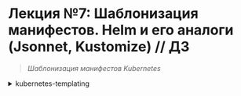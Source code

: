 # **Лекция №7: Шаблонизация манифестов. Helm и его аналоги (Jsonnet, Kustomize) // ДЗ**
> _Шаблонизация манифестов Kubernetes_
<details>
  <summary>kubernetes-templating</summary>

## **Задание:**
Шаблонизация манифестов приложения, использование Helm, kustomize, helmfile, jsonnet. Установка community Helm charts
Цель:
В данном дз студенты научатся использовать менеджер Helm3, научатся писать свои helm манифесты. Научатся управлять релизами при помощи helm.
Описание/Пошаговая инструкция выполнения домашнего задания:
Все действия описаны в методическом указании.

Критерии оценки:

0 б. - задание не выполнено
1 б. - задание выполнено
2 б. - выполнены все дополнительные задания

---

## **Выполнено:**

### 1. Intro

Поднимем кластер k8s
~~~bash
pushd ./terraform-k8s/
#curl https://storage.yandexcloud.net/yandexcloud-yc/install.sh | bash
terraform init
terraform apply --auto-approve
popd
yc managed-kubernetes cluster list
~~~
~~~
+----------------------+-----------+---------------------+---------+---------+-----------------------+---------------------+
|          ID          |   NAME    |     CREATED AT      | HEALTH  | STATUS  |   EXTERNAL ENDPOINT   |  INTERNAL ENDPOINT  |
+----------------------+-----------+---------------------+---------+---------+-----------------------+---------------------+
| cat5n9ukele6r0mhhj42 | k8s-4otus | 2023-01-22 10:29:54 | HEALTHY | RUNNING | https://84.201.131.80 | https://10.128.0.27 |
+----------------------+-----------+---------------------+---------+---------+-----------------------+---------------------+
~~~
~~~bash
kubectl cluster-info
~~~
~~~
Kubernetes control plane is running at https://84.252.131.8
CoreDNS is running at https://84.252.131.8/api/v1/namespaces/kube-system/services/kube-dns:dns/proxy

To further debug and diagnose cluster problems, use 'kubectl cluster-info dump'.
~~~
~~~bash
kubectl version
~~~
~~~
WARNING: This version information is deprecated and will be replaced with the output from kubectl version --short.  Use --output=yaml|json to get the full version.
Client Version: version.Info{Major:"1", Minor:"26", GitVersion:"v1.26.0", GitCommit:"b46a3f887ca979b1a5d14fd39cb1af43e7e5d12d", GitTreeState:"clean", BuildDate:"2022-12-08T19:58:30Z", GoVersion:"go1.19.4", Compiler:"gc", Platform:"linux/amd64"}
Kustomize Version: v4.5.7
Server Version: version.Info{Major:"1", Minor:"23", GitVersion:"v1.23.6", GitCommit:"ad3338546da947756e8a88aa6822e9c11e7eac22", GitTreeState:"clean", BuildDate:"2022-04-14T08:43:11Z", GoVersion:"go1.17.9", Compiler:"gc", Platform:"linux/amd64"}
WARNING: version difference between client (1.26) and server (1.23) exceeds the supported minor version skew of +/-1
~~~

#### Проверяем версию установленного helm
~~~bash
helm version
~~~
~~~
version.BuildInfo{Version:"v3.10.3", GitCommit:"835b7334cfe2e5e27870ab3ed4135f136eecc704", GitTreeState:"clean", GoVersion:"go1.18.9"}
~~~

#### План по установке готовых Helm charts со следующими сервисами:
- [nginx-ingress](https://github.com/helm/charts/tree/master/stable/nginx-ingress) - сервис, обеспечивающий доступ к публичным ресурсам кластера
- [cert-manager](https://github.com/jetstack/cert-manager/tree/master/deploy/charts/cert-manager) - сервис, позволяющий динамически генерировать Let's Encrypt сертификаты для ingress ресурсов
- [chartmuseum](https://github.com/helm/charts/tree/master/stable/chartmuseum) - специализированный репозиторий для хранения helm charts
- [harbor](https://github.com/goharbor/harbor-helm) - хранилище артефактов общего назначения (Docker Registry), поддерживающее helm charts

#### Памятка по использованию Helm
> Создание release:
~~~
$ helm install <chart_name> --name=<release_name> --namespace=<namespace>
$ kubectl get secrets -n <namespace> | grep <release_name>
sh.helm.release.v1.<release_name>.v1 helm.sh/release.v1 1 115m
~~~

> Обновление release:
~~~
$ helm upgrade <release_name> <chart_name> --namespace=<namespace>
$ kubectl get secrets -n <namespace> | grep <release_name>
sh.helm.release.v1.<release_name>.v1 helm.sh/release.v1 1 115m
sh.helm.release.v1.<release_name>.v2 helm.sh/release.v1 1 56m
~~~

> Создание или обновление release:
~~~
$ helm upgrade --install <release_name> <chart_name> --namespace=<namespace>
$ kubectl get secrets -n <namespace> | grep <release_name>
sh.helm.release.v1.<release_name>.v1 helm.sh/release.v1 1 115m
sh.helm.release.v1.<release_name>.v2 helm.sh/release.v1 1 56m
sh.helm.release.v1.<release_name>.v3 helm.sh/release.v1 1 5s
~~~

#### Add helm repo
Добавим репозиторий helm/stable. По умолчанию в Helm 3 не установлен репозиторий stable.
~~~bash
helm repo add stable https://charts.helm.sh/stable
~~~
~~~
"stable" has been added to your repositories
~~~
~~~bash
helm repo list
~~~
~~~
stable                  https://charts.helm.sh/stable     
~~~

### 2. Nginx-ingress

~~~bash
kubectl create ns nginx-ingress
~~~

~~~bash
helm upgrade --install nginx-ingress stable/nginx-ingress --wait \
 --namespace=nginx-ingress \
 --version=1.41.3
~~~
~~~
*******************************************************************************************************
* DEPRECATED, please use https://github.com/kubernetes/ingress-nginx/tree/master/charts/ingress-nginx *
*******************************************************************************************************
~~~
~~~bash
helm list --all-namespaces
NAME            NAMESPACE       REVISION        UPDATED                                 STATUS          CHART                   APP VERSION
nginx-ingress   nginx-ingress   1               2023-01-22 14:40:58.073431576 +0300 MSK failed  nginx-ingress-1.41.3    v0.34.1 
~~~
~~~bash
kubectl describe pod nginx-ingress-controller-65845897bc-7p82x -n nginx-ingress  
~~~
~~~
│ Events:                                                                                                                                                                                                                                                                        │
│   Type     Reason     Age   From               Message                                                                                                                                                                                                                         │
│   ----     ------     ----  ----               -------                                                                                                                                                                                                                         │
│   Normal   Scheduled  21s   default-scheduler  Successfully assigned nginx-ingress/nginx-ingress-controller-65845897bc-6gv4w to cl1hviaelv39ku1b4r6a-ufav                                                                                                                      │
│   Normal   Pulled     20s   kubelet            Container image "us.gcr.io/k8s-artifacts-prod/ingress-nginx/controller:v0.34.1" already present on machine                                                                                                                      │
│   Normal   Created    20s   kubelet            Created container nginx-ingress-controller                                                                                                                                                                                      │
│   Normal   Started    20s   kubelet            Started container nginx-ingress-controller                                                                                                                                                                                      │
│   Warning  Unhealthy  1s    kubelet            Readiness probe failed: HTTP probe failed with statuscode: 500                                                                                                                                                                  │
│   Warning  Unhealthy  1s    kubelet            Liveness probe failed: HTTP probe failed with statuscode: 500  
~~~
~~~bash
helm uninstall nginx-ingress --namespace=nginx-ingress
~~~

~~~bash
helm repo add ingress-nginx https://kubernetes.github.io/ingress-nginx
helm repo update ingress-nginx
~~~
~~~bash
helm upgrade --install nginx-ingress-release ingress-nginx/ingress-nginx --namespace=nginx-ingress --version="4.4.2"
~~~
~~~bash
kubectl get services -n nginx-ingress
~~~
~~~
NAME                                                       TYPE           CLUSTER-IP      EXTERNAL-IP    PORT(S)                      AGE   SELECTOR
nginx-ingress-release-ingress-nginx-controller             LoadBalancer   10.96.252.181   51.250.64.17   80:31382/TCP,443:30757/TCP   22m   app.kubernetes.io/component=controller,app.kubernetes.io/instance=nginx-ingress-release,app.kubernetes.io/name=ingress-nginx
nginx-ingress-release-ingress-nginx-controller-admission   ClusterIP      10.96.168.224   <none>         443/TCP                      22m   app.kubernetes.io/component=controller,app.kubernetes.io/instance=nginx-ingress-release,app.kubernetes.io/name=ingress-nginx
~~~

~~~bash
helm uninstall nginx-ingress-release -n nginx-ingress
~~~

### 3. Cert-manager
~~~bash
helm repo add jetstack https://charts.jetstack.io
helm repo update jetstack
~~~
~~~bash
#Install CustomResourceDefinitions
kubectl apply -f https://github.com/cert-manager/cert-manager/releases/download/v1.11.0/cert-manager.crds.yaml
~~~
~~~bash
helm install \
cert-manager jetstack/cert-manager \
--namespace cert-manager \
--create-namespace \
--version v1.11.0
~~~
~~~bash
helm list --all-namespaces
~~~
~~~
NAME                    NAMESPACE       REVISION        UPDATED                                 STATUS          CHART                   APP VERSION
cert-manager            cert-manager    1               2023-01-22 19:13:09.728801632 +0300 MSK deployed        cert-manager-v1.11.0    v1.11.0    
nginx-ingress-release   nginx-ingress   1               2023-01-22 18:52:17.884153512 +0300 MSK deployed        ingress-nginx-4.4.2     1.5.1  
~~~
~~~bash
kubectl --namespace nginx-ingress get services -o wide
~~~
~~~
NAME                                                       TYPE           CLUSTER-IP      EXTERNAL-IP     PORT(S)                      AGE   SELECTOR
nginx-ingress-release-ingress-nginx-controller             LoadBalancer   10.96.168.9     158.160.47.10   80:30414/TCP,443:31671/TCP   10h   app.kubernetes.io/component=controller,app.kubernetes.io/instance=nginx-ingress-release,app.kubernetes.io/name=ingress-nginx
nginx-ingress-release-ingress-nginx-controller-admission   ClusterIP      10.96.169.164   <none>          443/TCP                      10h   app.kubernetes.io/component=controller,app.kubernetes.io/instance=nginx-ingress-release,app.kubernetes.io/name=ingress-nginx
~~~

###  4. chartmuseum

~~~bash
yc vpc address list
~~~
~~~
+----------------------+------+---------------+----------+-------+
|          ID          | NAME |    ADDRESS    | RESERVED | USED  |
+----------------------+------+---------------+----------+-------+
| b0c0a0bvjkq66v1u45k2 |      | 51.250.45.29  | false    | true  |
| b0ckbt916vmaut8khrdv |      | 51.250.38.192 | false    | true  |
| e9bmm0jfbgv7eqjba2gc |      | 158.160.47.10 | false    | true  |
| e9bqp638auh43k70ivdp |      | 51.250.64.17  | false    | true  |
+----------------------+------+---------------+----------+-------+
~~~
~~~bash
yc vpc address update --id e9bmm0jfbgv7eqjba2gc --reserved
~~~

Создадим файл `values.yaml` для chartmuseum
~~~yaml
---
ingress:
  enabled: true
  annotations:
    kubernetes.io/ingress.class: nginx
    kubernetes.io/tls-acme: "true"
    cert-manager.io/cluster-issuer: letsencrypt-prod
    cert-manager.io/acme-challenge-type: http01
  hosts:
    - name: chartmuseum.158.160.47.10.sslip.io
      path: /
      tls: true
      tlsSecret: chartmuseum.158.160.47.10.sslip.io
env:
  open:
    DISABLE_API: false
~~~

Запустим установку `chartmuseum`
~~~bash
kubectl create ns chartmuseum
kubectl apply -f cert-manager/acme-issuer.yaml
~~~
~~~bash
helm repo add chartmuseum https://chartmuseum.github.io/charts
helm repo update chartmuseum
~~~
~~~bash
#helm upgrade --install chartmuseum-release stable/chartmuseum --wait \
# --namespace=chartmuseum \
# --version=2.13.2 \
# -f chartmuseum/values.yaml
helm upgrade --install chartmuseum-release chartmuseum/chartmuseum  --wait \
 --namespace=chartmuseum \
  --version 3.1.0 \
  -f chartmuseum/values.yaml
~~~

Проверим, что `release chartmuseum` установился:
~~~bash
helm ls -n chartmuseum
~~~
~~~
NAME                    NAMESPACE       REVISION        UPDATED                                 STATUS          CHART                   APP VERSION
chartmuseum-release     chartmuseum     1               2023-01-23 00:19:39.373595004 +0300 MSK deployed        chartmuseum-3.1.0       0.13.1 
~~~

Helm 3 хранит информацию в `secrets`
~~~bash
kubectl get secrets -n chartmuseum
~~~
~~~
NAME                                        TYPE                                  DATA   AGE
chartmuseum-release                         Opaque                                0      2m4s
chartmuseum.51.250.64.17.sslip.io-qhktx     Opaque                                1      2m3s
default-token-5krfx                         kubernetes.io/service-account-token   3      37m
sh.helm.release.v1.chartmuseum-release.v1   helm.sh/release.v1                    1      2m4s
~~~

Проверяем установку в соответствии с критериями:
- Chartmuseum доступен по URL [https://chartmuseum.158.160.47.10.sslip.io/](https://chartmuseum.158.160.47.10.sslip.io/)
- Сертификат для данного URL валиден

![img.png](./img.png)
![img_1.png](./img_1.png)

###  5. harbor

Установка
~~~bash
helm repo add harbor https://helm.goharbor.io
helm repo update harbor
kubectl create ns harbor
~~~

Правим `harbor/values.yaml` в части 'ingress'
~~~yaml
expose:
  type: ingress
  tls:
    enabled: true
    certSource: secret
    secret:
      secretName: harbor-ingress-tls
  ingress:
    hosts:
      core: harbor.158.160.47.10.sslip.io
    controller: nginx
    annotations:
      kubernetes.io/tls-acme: "true"
      cert-manager.io/cluster-issuer: letsencrypt-prod
      cert-manage.io/acme-challenge-type: http01
      kubernetes.io/ingress.class: nginx
externalURL: https://harbor.158.160.47.10.sslip.io/

notary:
  enabled: false
~~~ 
~~~bash
helm search repo harbor -l
helm search repo harbor
~~~
~~~bash
helm upgrade --install harbor harbor/harbor --wait --namespace=harbor --version=1.11.0 -f ./harbor/values.yaml
~~~
~~~bash
helm ls -n harbor
~~~
~~~
NAME    NAMESPACE       REVISION        UPDATED                                 STATUS          CHART           APP VERSION
harbor  harbor          1               2023-01-23 19:39:19.711771204 +0300 MSK deployed        harbor-1.11.0   2.7.0    
~~~
~~~bash
kubectl get secrets -n harbor -l owner=helm
~~~
~~~
NAME                           TYPE                 DATA   AGE
sh.helm.release.v1.harbor.v1   helm.sh/release.v1   1      6m8s
~~~

Проверяем установку в соответствии с критериями:
- harbor доступен по URL [https://harbor.158.160.47.10.sslip.io/](https://harbor.158.160.47.10.sslip.io/)
- Сертификат для данного URL валиден

![img_2.png](./img_2.png)


### Используем helmfile | Задание со ⭐

Опишем установку `nginx-ingress`, `cert-manager` и `harbor` в [helmfile](./helmfile/helmfile.yaml)
~~~bash
wget https://github.com/helmfile/helmfile/releases/download/v0.150.0/helmfile_0.150.0_linux_amd64.tar.gz
tar xzvf helmfile_0.150.0_linux_amd64.tar.gz -C ~/bin
rm -f helmfile_0.150.0_linux_amd64.tar.gz
chmod +x ~/bin/helmfile
helm plugin install https://github.com/databus23/helm-diff
~~~
~~~bash
cd helmfile
helmfile apply
~~~ 


###  6. Создаем свой helm chart
Стандартными средствами helm инициализируем структуру директории с содержимым будущего helm chart
~~~bash
helm create hipster-shop
~~~
Мы будем создавать chart для приложения с нуля, поэтому удалим `values.yaml` и содержимое `templates`
~~~bash
rm ./hipster-shop/values.yaml
rm -rf ./hipster-shop/templates/*
wget https://raw.githubusercontent.com/express42/otus-platform-snippets/master/Module-04/05-Templating/manifests/all-hipster-shop.yaml \
-O ./hipster-shop/templates/all-hipster-shop.yaml
~~~

В целом, helm chart уже готов, можем попробовать установить его:
~~~bash
kubectl create ns hipster-shop
helm upgrade --install hipster-shop-release hipster-shop --namespace hipster-shop
helm ls -n hipster-shop
~~~
~~~
NAME                    NAMESPACE       REVISION        UPDATED                                 STATUS          CHART                   APP VERSION
hipster-shop-release    hipster-shop    1               2023-01-25 20:19:37.006630313 +0300 MSK deployed        hipster-shop-0.1.0      1.16.0     
~~~
~~~bash
kubectl get services -n hipster-shop
~~~
~~~
NAME                    TYPE        CLUSTER-IP      EXTERNAL-IP   PORT(S)        AGE
adservice               ClusterIP   10.96.232.52    <none>        9555/TCP       34s
cartservice             ClusterIP   10.96.221.153   <none>        7070/TCP       34s
checkoutservice         ClusterIP   10.96.143.68    <none>        5050/TCP       34s
currencyservice         ClusterIP   10.96.235.129   <none>        7000/TCP       34s
emailservice            ClusterIP   10.96.224.110   <none>        5000/TCP       34s
frontend                NodePort    10.96.245.36    <none>        80:31501/TCP   34s
paymentservice          ClusterIP   10.96.180.27    <none>        50051/TCP      34s
productcatalogservice   ClusterIP   10.96.141.187   <none>        3550/TCP       34s
recommendationservice   ClusterIP   10.96.236.85    <none>        8080/TCP       34s
redis-cart              ClusterIP   10.96.193.199   <none>        6379/TCP       34s
shippingservice         ClusterIP   10.96.198.69    <none>        50051/TCP      34s
~~~
~~~bash
kubectl get nodes -o wide
~~~
~~~
NAME                        STATUS   ROLES    AGE     VERSION   INTERNAL-IP   EXTERNAL-IP     OS-IMAGE             KERNEL-VERSION      CONTAINER-RUNTIME
cl1sdl9jmenq18nt5jbd-ahak   Ready    <none>   7d21h   v1.23.6   10.130.0.15   51.250.44.80    Ubuntu 20.04.4 LTS   5.4.0-124-generic   containerd://1.6.7
cl1sdl9jmenq18nt5jbd-aled   Ready    <none>   7d21h   v1.23.6   10.130.0.6    51.250.43.131   Ubuntu 20.04.4 LTS   5.4.0-124-generic   containerd://1.6.7
~~~
~~~bash
kubectl get svc -A | grep NodePort
~~~
~~~
hipster-shop    frontend                                                   NodePort       10.96.245.36    <none>          80:31501/TCP                 14m
~~~

Проверяем работу `UI`

![img_3.png](./img_3.png)

Вынесем все что связано с frontend в отдельный helm chart.
~~~bash
helm create frontend
~~~

Аналогично чарту hipster-shop удалим файл `values.yaml` и файлы в
директории `templates` , создаваемые по умолчанию.
~~~bash
rm -rf frontend/templates
rm -f frontend/values.yaml
~~~

Выделим из файла `all-hipster-shop.yaml` манифесты для установки микросервиса `frontend`.
В директории `templates` чарта `frontend` создадим файлы:
- `deployment.yaml` - должен содержать соответствующую часть из файла `all-hipster-shop.yaml`
- `service.yaml` - должен содержать соответствующую часть из файла `allhipster-shop.yaml`
- `ingress.yaml` - создадим самостоятельно.

Переустановим 'hipster-shop'

~~~bash
helm upgrade --install hipster-shop-release hipster-shop --namespace hipster-shop
~~~
~~~bash
helm ls -n hipster-shop
~~~
~~~
NAME                    NAMESPACE       REVISION        UPDATED                                 STATUS          CHART                   APP VERSION
hipster-shop-release    hipster-shop    2               2023-01-25 21:36:42.893609277 +0300 MSK deployed        hipster-shop-0.1.0      1.16.0
~~~

Проверяем работу `UI`
![img_4.png](./img_4.png)

Доступ к UI пропал и таких ресурсов больше нет
~~~bash
kubectl get svc -A | grep NodePort | wc -l 
~~~
~~~
0
~~~

Установим chart `frontend` в namespace `hipster-shop` и проверим что доступ к UI вновь появился:
~~~bash
helm upgrade --install frontend-release frontend --namespace hipster-shop
~~~
~~~bash
kubectl get svc -n hipster-shop | grep NodePort  
~~~
~~~
frontend                NodePort    10.96.211.214   <none>        80:30001/TCP   85s
~~~
~~~bash
kubectl get ingress -A
~~~
~~~
NAMESPACE      NAME       CLASS   HOSTS                         ADDRESS         PORTS     AGE
hipster-shop   frontend   nginx   shop.158.160.47.10.sslip.io   158.160.47.10   80, 443   30m
~~~

Проверяем работу `UI`
![img_5.png](./img_5.png)

~~~bash
helm ls -n hipster-shop
~~~
~~~
NAME                    NAMESPACE       REVISION        UPDATED                                 STATUS          CHART                   APP VERSION
frontend-release        hipster-shop    3               2023-01-25 22:42:27.428152386 +0300 MSK deployed        frontend-0.1.0          1.16.0     
hipster-shop-release    hipster-shop    1               2023-01-25 22:25:06.850393043 +0300 MSK deployed        hipster-shop-0.1.0      1.16.0  
~~~

Создадим `frontend/values.yaml`, добавим `.image.tag`, изменим `frontend/templates/deployment.yaml`,
перезапустим обновление чарта:
~~~bash
helm upgrade --install frontend-release frontend --namespace hipster-shop -f frontend/values.yaml
~~~
~~~bash
kubectl describe  pods -n hipster-shop -l app=frontend | grep -i image
~~~

Видим, что ничего не изменилось в части тэга образа. 
~~~
    Image:          gcr.io/google-samples/microservices-demo/frontend:v0.1.3
    Image ID:       gcr.io/google-samples/microservices-demo/frontend@sha256:0c72f37ed9aac1e65bccafc0ce7675ab9d1b6a407cdcefb2b9a608eec83490d5
~~~

Аналогичным образом шаблонизируем следующие параметры `frontend` chart
- Количество реплик в `deployment`
- `Port`, `targetPort` и `NodePort` в service
- Опционально - тип сервиса. Ключ `NodePort` должен появиться в манифесте только если тип сервиса - `NodePort`
- Другие параметры, которые на наш взгляд стоит шаблонизировать

Проверяем шаблонизированные чарты:
~~~bash
helm template frontend  -f frontend/values.yaml
~~~
~~~bash
helm upgrade --install frontend-release frontend --namespace hipster-shop -f frontend/values.yaml \
  --dry-run
~~~

Включить созданный чарт `frontend` в зависимости нашего большого микросервисного приложения `hipster-shop`.
Для начала, удалим release `frontend` из кластера:
~~~bash
helm delete frontend-release -n hipster-shop
~~~

Добавим chart `frontend` как зависимость в [hipster-shop/Chart.yaml](./hipster-shop/Chart.yaml)
~~~yaml
dependencies:
  - name: frontend
    version: 0.1.0
    repository: "file://../frontend"
~~~

Обновим зависимости:
~~~bash
helm dep update hipster-shop
~~~
В директории `kubernetes-templating/hipster-shop/charts` появился архив `frontend-0.1.0.tgz` содержащий chart `frontend` определенной версии и добавленный в chart `hipster-shop` как зависимость.

~~~bash
helm ls -A
~~~
~~~
NAME                    NAMESPACE       REVISION        UPDATED                                 STATUS          CHART                   APP VERSION
cert-manager            cert-manager    1               2023-01-23 08:58:50.08122899 +0300 MSK  deployed        cert-manager-v1.11.0    v1.11.0    
hipster-shop-release    hipster-shop    1               2023-01-25 22:25:06.850393043 +0300 MSK deployed        hipster-shop-0.1.0      1.16.0     
nginx-ingress-release   nginx-ingress   1               2023-01-23 08:57:24.168902168 +0300 MSK deployed        ingress-nginx-4.4.2     1.5.1
~~~

Обновим release `hipster-shop` и убедимся, что ресурсы frontend вновь созданы:
~~~bash
helm upgrade hipster-shop-release -n hipster-shop hipster-shop
kubectl get all -A -l app=frontend
~~~
~~~
NAMESPACE      NAME                            READY   STATUS    RESTARTS   AGE
hipster-shop   pod/frontend-69c6ff75c7-hqh5p   1/1     Running   0          4m34s

NAMESPACE      NAME               TYPE       CLUSTER-IP      EXTERNAL-IP   PORT(S)        AGE
hipster-shop   service/frontend   NodePort   10.96.197.215   <none>        80:30796/TCP   4m35s

NAMESPACE      NAME                                  DESIRED   CURRENT   READY   AGE
hipster-shop   replicaset.apps/frontend-69c6ff75c7   1         1         1       4m34s
~~~

Осталось понять, как из CI-системы мы можем менять параметры helm chart, описанные в `values.yaml`.
Для этого существует специальный ключ `--set`. Изменим `NodePort` для frontend в release, не меняя его в самом chart:
~~~bash
helm upgrade --install hipster-shop-release hipster-shop -n hipster-shop --set frontend.service.NodePort=31234
~~~
~~~bash
kubectl get svc -n hipster-shop -l app=frontend
~~~
~~~
NAME       TYPE       CLUSTER-IP      EXTERNAL-IP   PORT(S)        AGE
frontend   NodePort   10.96.197.215   <none>        80:31234/TCP   18m
~~~


### Создаем свой helm chart | Задание со ⭐

Добавим чарт `redis` как зависимость в [hipster-shop/Chart.yaml](./hipster-shop/Chart.yaml)
~~~yaml
- name: redis
  version: 17.6.0
  repository: https://charts.bitnami.com/bitnami
~~~
Обновим зависимости:
~~~bash
helm dep update hipster-shop
~~~
~~~bash
ll hipster-shop/charts
~~~
~~~
итого 96K
-rw-r--r-- 1 dpp dpp 1,8K янв 31 10:33 frontend-0.1.0.tgz
-rw-r--r-- 1 dpp dpp  91K янв 31 10:33 redis-17.6.0.tgz
~~~


### 7. Работа с helm-secrets | Необязательное задание

Разберемся как работает плагин `helm-secrets`. Для этого добавим в Helm chart секрет и научимся хранить его в зашифрованном виде.
~~~bash
helm plugin install https://github.com/jkroepke/helm-secrets --version v4.2.2
~~~
Сгенерируем новый PGP ключ:
~~~bash
gpg --full-generate-key
~~~
Ответим на все вопросы. После этого проверим, что ключ появился:
~~~bash
gpg -k
~~~
~~~
/home/dpp/.gnupg/pubring.kbx
----------------------------
pub   rsa3072 2023-01-31 [SC]
      001E363980FEE9D2728790D399213F86D6EA72B3
uid         [  абсолютно ] dpnev (dpnev) <dmitriypnev@gmail.com>
sub   rsa3072 2023-01-31 [E]
~~~
Создадим новый файл [secrets.yaml](./frontend/secrets.yaml) в директории `./frontend` со следующим содержимым:
~~~
visibleKey: hiddenValue
~~~
И попробуем зашифровать его:
~~~bash
sops -e -i --pgp 001E363980FEE9D2728790D399213F86D6EA72B3 secrets.yaml
~~~

Проверим, что файл `secrets.yaml` изменился. Сейчас его содержание выглядим примерно так:
~~~yaml
visibleKey: ENC[AES256_GCM,data:BYy3jSC4qOs8nnw=,iv:oGKvuR/dOOloGxxnRSajlRp8nNhEjgKYMk/6qCvJonM=,tag:d3KUEcOQzNe9l17iIrOI9A==,type:str]
sops:
    kms: []
    gcp_kms: []
    azure_kv: []
    hc_vault: []
    age: []
    lastmodified: "2023-01-31T09:40:47Z"
    mac: ENC[AES256_GCM,data:qZ9tzn/3+FczJ6xwB+TA6RX4qneQ0NFBCHcOlzovRXbQelAGvo+bajp1by55aKVRfG8E5NwnWlO7K7t/EGisHsHREJwW2bDEY+B57cQ1sa5NwpU3Q1KzDIwyvFLpTX4xrVdMEWNRN36oEaaaSrZjC1S0ageLZ/iwsEmcQU0VFxY=,iv:FBVrl7UY0g0/3VJJhwc0RX8FkRO+9FtrNMYvNEqcowY=,tag:Mo7rxYbSGaHetUP5kfetKQ==,type:str]
    pgp:
        - created_at: "2023-01-31T09:40:42Z"
          enc: |
...
~~~

В таком виде файл уже можно коммитить в Git, но для начала - научимся
расшифровывать его. Можно использовать любой из инструментов:
~~~bash
# helm secrets
helm secrets decrypt ./frontend/secrets.yaml
~~~
~~~helm
# sops
sops -d ./frontend/secrets.yaml
~~~

Создадим в директории `./frontend/templates` еще один файл [secret.yaml](./frontend/templates/secret.yaml).
Несмотря на похожее название его предназначение будет отличаться.
~~~yaml
apiVersion: v1
kind: Secret
metadata:
  name: secret
type: Opaque
data:
  visibleKey: {{ .Values.visibleKey | b64enc | quote }}
~~~

Теперь, если мы передадим в helm файл `secrets.yaml` как values файл плагин helm-secrets поймет, что его надо расшифровать, а значение ключа
`visibleKey` подставить в соответствующий шаблон секрета.
Запустим установку:
~~~bash
helm secrets upgrade --install frontend ./frontend -n hipster-shop \
 -f ./frontend/values.yaml \
 -f ./frontend/secrets.yaml
~~~

Проверим, что секрет создан, и его содержимое соответствует нашим ожиданиям:
~~~bash
kubectl get secret secret -n hipster-shop -o yaml | grep visibleKey | awk '{print $2}' | base64 -d -
~~~
~~~
hiddenValue%
~~~

### Проверка

Поместим все получившиеся helm chart's в установленный `harbor` ([https://harbor.158.160.47.10.sslip.io/](https://harbor.158.160.47.10.sslip.io/)) в публичный проект `otus-kuber`.
~~~bash
helm package frontend
helm package hipster-shop
helm plugin install https://github.com/chartmuseum/helm-push
helm registry login https://harbor.158.160.47.10.sslip.io/ u <user> -p <password>
helm repo add templating https://harbor.158.160.47.10.sslip.io/chartrepo/otus-kuber
helm cm-push -u <user> -p <password> templating/frontend-0.1.0.tgz templating 
helm cm-push -u <user> -p <password> templating/hipster-shop-0.1.0.tgz templating
~~~
~~~bash
bash ./repo.sh
~~~

~~~bash
helm search repo templating
~~~
~~~
NAME                    CHART VERSION   APP VERSION     DESCRIPTION                
templating/frontend     0.1.0           1.16.0          A Helm chart for Kubernetes
templating/hipster-shop 0.1.0           1.16.0          A Helm chart for Kubernetes
~~~

### 8. Kubecfg

Вынесем манифесты описывающие `service` и `deployment` микросервисов `paymentservice` и `shippingservice` из файла `all-hipster-shop.yaml`
в директорию `./kubecfg`
~~~bash
tree -L 1 kubecfg
~~~
~~~
kubecfg
├── paymentservice-deployment.yaml
├── paymentservice-service.yaml
├── shippingservice-deployment.yaml
└── shippingservice-service.yaml

0 directories, 4 files
~~~

Обновим релиз
~~~bash
helm upgrade hipster-shop-release -n hipster-shop hipster-shop
~~~

Проверим, что микросервисы `paymentservice` и `shippingservice` исчезли из установки и магазин стал работать некорректно (при нажатии на кнопку `Add to Cart`)
~~~bash
kubectl get all -A -l app=paymentservice
kubectl get all -A -l app=shippingservice
~~~
~~~
No resources found
No resources found
~~~
~~~
Uh, oh!
Something has failed. Below are some details for debugging.
HTTP Status: 500 Internal Server Error
~~~

Установим [kubecfg](https://github.com/vmware-archive/kubecfg/releases)
~~~bash
wget https://github.com/vmware-archive/kubecfg/releases/download/v0.22.0/kubecfg-linux-amd64
install kubecfg-linux-amd64 ~/bin/kubecfg
rm -f kubecfg-linux-amd64
kubecfg version
~~~
~~~
kubecfg version: v0.22.0
jsonnet version: v0.17.0
client-go version: v0.0.0-master+$Format:%h$
~~~

Kubecfg предполагает хранение манифестов в файлах формата `.jsonnet` и их генерацию перед установкой. Пример такого файла можно найти в [официальном репозитории](https://github.com/bitnami/kubecfg/blob/master/examples/guestbook.jsonnet)
Напишем по аналогии свой `.jsonnet` файл - [services.jsonnet](./kubecfg/services.jsonnet).
Для начала в файле мы должны указать `libsonnet` библиотеку, которую будем использовать для генерации манифестов. В домашней работе воспользуемся готовой от
от [bitnami](https://github.com/bitnami-labs/kube-libsonnet/)
Импортируем ее:
~~~json
local kube = import "https://github.com/bitnami-labs/kube-libsonnet/raw/52ba963ca44f7a4960aeae9ee0fbee44726e481f/kube.libsonnet";
...
~~~
Общая логика задачи следующая: 
1. Пишем общий для сервисов , включающий описание `service` и `deployment`
2. Наследуемся от него, указывая параметры для конкретных сервисов: [payment-shipping.jsonnet](https://raw.githubusercontent.com/express42/otus-platform-snippets/master/Module-04/05-Templating/hipster-shop-jsonnet/payment-shipping.jsonnet)
>  Рекомендуем не заглядывать в сниппеты в ссылках и попробовать самостоятельно разобраться с jsonnet 
> В качестве подсказки можно использовать и готовый `services.jsonnet` , который должен выглядеть примерно следующим образом: [services.jsonnet](https://raw.githubusercontent.com/express42/otus-platform-snippets/master/Module-04/05-Templating/hipster-shop-jsonnet/services.jsonnet)

Проверим, что манифесты генерируются корректно:
~~~bash
kubecfg show kubecfg/services.jsonnet
~~~

И установим их:
~~~bash
kubecfg update kubecfg/services.jsonnet --namespace hipster-shop
~~~

Проверим установку:
~~~bash
kubectl get all -A -l app=paymentservice
kubectl get all -A -l app=shippingservice
~~~
~~~
NAMESPACE      NAME                                  READY   STATUS    RESTARTS   AGE
hipster-shop   pod/paymentservice-7965b9f4cf-dmsmf   1/1     Running   0          61s

NAMESPACE      NAME                                        DESIRED   CURRENT   READY   AGE
hipster-shop   replicaset.apps/paymentservice-7965b9f4cf   1         1         1       61s
➜  kubernetes-templating git:(kubernetes-templating) ✗ kubectl get all -A -l app=shippingservice
NAMESPACE      NAME                                   READY   STATUS    RESTARTS   AGE
hipster-shop   pod/shippingservice-5b4c46459c-8ghpr   1/1     Running   0          62s

NAMESPACE      NAME                                         DESIRED   CURRENT   READY   AGE
hipster-shop   replicaset.apps/shippingservice-5b4c46459c   1         1         1       62s
~~~

### 9. Kustomize | Самостоятельное задание

Отпилим еще один (любой) микросервис из `all-hipster-shop.yaml` и самостоятельно займитесь его kustomизацией.
В минимальном варианте достаточно реализовать установку на два окружения - `hipster-shop` (namespace `hipster-shop` ) и `hipster-
shop-prod` (namespace `hipster-shop-prod` ) из одних манифестов `deployment` и `service`
Окружения должны отличаться:
 - Набором labels во всех манифестах
 - Префиксом названий ресурсов
 - Image Tag, Memory Limits, Replicas

~~~bash
kubectl apply -k ./kustomize/overrides/dev
kubectl apply -k ./kustomize/overrides/prod
~~~
~~~bash
kubectl describe pods -l app=dev-adservice -n hipster-shop
~~~
~~~
Name:             dev-adservice-76c8b5f8d7-z7n9k
Namespace:        hipster-shop
Priority:         0
Service Account:  default
Node:             cl1sdl9jmenq18nt5jbd-aled/10.130.0.6
Start Time:       Fri, 03 Feb 2023 18:02:43 +0300
Labels:           app=dev-adservice
env=dev
pod-template-hash=76c8b5f8d7
Annotations:      cni.projectcalico.org/containerID: dfd0489d0342b20dc0e356f7431d0595ee040e2b9deef1238ec7fbab571a05ba
cni.projectcalico.org/podIP: 10.112.129.87/32
cni.projectcalico.org/podIPs: 10.112.129.87/32
Status:           Running
IP:               10.112.129.87
IPs:
IP:           10.112.129.87
Controlled By:  ReplicaSet/dev-adservice-76c8b5f8d7
Containers:
server:
Container ID:   containerd://dd8d3b029b46fdc19e1892c8659afa079923d146a8d9612a418ff25be6eac99e
Image:          gcr.io/google-samples/microservices-demo/adservice:v0.5.1
Image ID:       gcr.io/google-samples/microservices-demo/adservice@sha256:645c53eab9c6b0f0a6604aaece6a21e9c2e952aec9c88765ede7a2f8f5015f5e
Port:           9555/TCP
Host Port:      0/TCP
State:          Running
Started:      Fri, 03 Feb 2023 18:02:52 +0300
Ready:          True
Restart Count:  0
Limits:
cpu:     300m
memory:  300Mi
Requests:
cpu:      200m
memory:   180Mi
Liveness:   exec [/bin/grpc_health_probe -addr=:9555] delay=20s timeout=1s period=15s #success=1 #failure=3
Readiness:  exec [/bin/grpc_health_probe -addr=:9555] delay=20s timeout=1s period=15s #success=1 #failure=3
Environment:
PORT:  9555
Mounts:
/var/run/secrets/kubernetes.io/serviceaccount from kube-api-access-s9ghg (ro)
Conditions:
Type              Status
Initialized       True
Ready             True
ContainersReady   True
PodScheduled      True
Volumes:
kube-api-access-s9ghg:
Type:                    Projected (a volume that contains injected data from multiple sources)
TokenExpirationSeconds:  3607
ConfigMapName:           kube-root-ca.crt
ConfigMapOptional:       <nil>
DownwardAPI:             true
QoS Class:                   Burstable
Node-Selectors:              <none>
Tolerations:                 node.kubernetes.io/not-ready:NoExecute op=Exists for 300s
node.kubernetes.io/unreachable:NoExecute op=Exists for 300s
Events:
Type     Reason     Age   From               Message
  ----     ------     ----  ----               -------
Normal   Scheduled  12m   default-scheduler  Successfully assigned hipster-shop/dev-adservice-76c8b5f8d7-z7n9k to cl1sdl9jmenq18nt5jbd-aled
Normal   Pulling    12m   kubelet            Pulling image "gcr.io/google-samples/microservices-demo/adservice:v0.5.1"
Normal   Pulled     12m   kubelet            Successfully pulled image "gcr.io/google-samples/microservices-demo/adservice:v0.5.1" in 7.706890244s
Normal   Created    12m   kubelet            Created container server
Normal   Started    12m   kubelet            Started container server
~~~

~~~bash
kubectl describe pods -l app=adservice -n hipster-shop-prod
~~~
~~~
Name:             prod-adservice-56b7987989-2nxz8
Namespace:        hipster-shop-prod
Priority:         0
Service Account:  default
Node:             cl1sdl9jmenq18nt5jbd-ahak/10.130.0.15
Start Time:       Fri, 03 Feb 2023 18:22:21 +0300
Labels:           app=adservice
                  pod-template-hash=56b7987989
Annotations:      cni.projectcalico.org/containerID: 734d5fbeafb98a98a672f7252f69125bb41d18576d3d0c643f224af7652b7103
                  cni.projectcalico.org/podIP: 10.112.128.105/32
                  cni.projectcalico.org/podIPs: 10.112.128.105/32
Status:           Running
IP:               10.112.128.105
IPs:
  IP:           10.112.128.105
Controlled By:  ReplicaSet/prod-adservice-56b7987989
Containers:
  server:
    Container ID:   containerd://4c62bc5787f1282357688cf01f90c966e22e5dfb616c3486e70deff662f771b1
    Image:          gcr.io/google-samples/microservices-demo/adservice:v0.5.1
    Image ID:       gcr.io/google-samples/microservices-demo/adservice@sha256:645c53eab9c6b0f0a6604aaece6a21e9c2e952aec9c88765ede7a2f8f5015f5e
    Port:           9555/TCP
    Host Port:      0/TCP
    State:          Running
      Started:      Fri, 03 Feb 2023 18:22:22 +0300
    Ready:          False
    Restart Count:  0
    Limits:
      cpu:     300m
      memory:  512Mi
    Requests:
      cpu:      200m
      memory:   180Mi
    Liveness:   exec [/bin/grpc_health_probe -addr=:9555] delay=20s timeout=1s period=15s #success=1 #failure=3
    Readiness:  exec [/bin/grpc_health_probe -addr=:9555] delay=20s timeout=1s period=15s #success=1 #failure=3
    Environment:
      PORT:  9555
    Mounts:
      /var/run/secrets/kubernetes.io/serviceaccount from kube-api-access-bfjxd (ro)
Conditions:
  Type              Status
  Initialized       True 
  Ready             False 
  ContainersReady   False 
  PodScheduled      True 
Volumes:
  kube-api-access-bfjxd:
    Type:                    Projected (a volume that contains injected data from multiple sources)
    TokenExpirationSeconds:  3607
    ConfigMapName:           kube-root-ca.crt
    ConfigMapOptional:       <nil>
    DownwardAPI:             true
QoS Class:                   Burstable
Node-Selectors:              <none>
Tolerations:                 node.kubernetes.io/not-ready:NoExecute op=Exists for 300s
                             node.kubernetes.io/unreachable:NoExecute op=Exists for 300s
Events:
  Type     Reason     Age   From               Message
  ----     ------     ----  ----               -------
  Normal   Scheduled  38s   default-scheduler  Successfully assigned hipster-shop-prod/prod-adservice-56b7987989-2nxz8 to cl1sdl9jmenq18nt5jbd-ahak
  Normal   Pulled     37s   kubelet            Container image "gcr.io/google-samples/microservices-demo/adservice:v0.5.1" already present on machine
  Normal   Created    37s   kubelet            Created container server
  Normal   Started    37s   kubelet            Started container server
  Warning  Unhealthy  7s    kubelet            Liveness probe failed: command "/bin/grpc_health_probe -addr=:9555" timed out
  Warning  Unhealthy  7s    kubelet            Readiness probe failed: command "/bin/grpc_health_probe -addr=:9555" timed out


Name:             prod-adservice-56b7987989-pmmfq
Namespace:        hipster-shop-prod
Priority:         0
Service Account:  default
Node:             cl1sdl9jmenq18nt5jbd-aled/10.130.0.6
Start Time:       Fri, 03 Feb 2023 18:22:21 +0300
Labels:           app=adservice
                  pod-template-hash=56b7987989
Annotations:      cni.projectcalico.org/containerID: 69c32f22c876518b71daf56bce0f19c096e0da2285c589e5a8a9ce5ff6aad6d4
                  cni.projectcalico.org/podIP: 10.112.129.94/32
                  cni.projectcalico.org/podIPs: 10.112.129.94/32
Status:           Running
IP:               10.112.129.94
IPs:
  IP:           10.112.129.94
Controlled By:  ReplicaSet/prod-adservice-56b7987989
Containers:
  server:
    Container ID:   containerd://35f28a7dfae8f2615157165a2e0771955604682778e81540f296989268872e04
    Image:          gcr.io/google-samples/microservices-demo/adservice:v0.5.1
    Image ID:       gcr.io/google-samples/microservices-demo/adservice@sha256:645c53eab9c6b0f0a6604aaece6a21e9c2e952aec9c88765ede7a2f8f5015f5e
    Port:           9555/TCP
    Host Port:      0/TCP
    State:          Running
      Started:      Fri, 03 Feb 2023 18:22:22 +0300
    Ready:          False
    Restart Count:  0
    Limits:
      cpu:     300m
      memory:  512Mi
    Requests:
      cpu:      200m
      memory:   180Mi
    Liveness:   exec [/bin/grpc_health_probe -addr=:9555] delay=20s timeout=1s period=15s #success=1 #failure=3
    Readiness:  exec [/bin/grpc_health_probe -addr=:9555] delay=20s timeout=1s period=15s #success=1 #failure=3
    Environment:
      PORT:  9555
    Mounts:
      /var/run/secrets/kubernetes.io/serviceaccount from kube-api-access-6p7gl (ro)
Conditions:
  Type              Status
  Initialized       True 
  Ready             False 
  ContainersReady   False 
  PodScheduled      True 
Volumes:
  kube-api-access-6p7gl:
    Type:                    Projected (a volume that contains injected data from multiple sources)
    TokenExpirationSeconds:  3607
    ConfigMapName:           kube-root-ca.crt
    ConfigMapOptional:       <nil>
    DownwardAPI:             true
QoS Class:                   Burstable
Node-Selectors:              <none>
Tolerations:                 node.kubernetes.io/not-ready:NoExecute op=Exists for 300s
                             node.kubernetes.io/unreachable:NoExecute op=Exists for 300s
Events:
  Type     Reason     Age   From               Message
  ----     ------     ----  ----               -------
  Normal   Scheduled  38s   default-scheduler  Successfully assigned hipster-shop-prod/prod-adservice-56b7987989-pmmfq to cl1sdl9jmenq18nt5jbd-aled
  Normal   Pulled     37s   kubelet            Container image "gcr.io/google-samples/microservices-demo/adservice:v0.5.1" already present on machine
  Normal   Created    37s   kubelet            Created container server
  Normal   Started    37s   kubelet            Started container server
  Warning  Unhealthy  7s    kubelet            Liveness probe failed: command "/bin/grpc_health_probe -addr=:9555" timed out
  Warning  Unhealthy  7s    kubelet            Readiness probe failed: command "/bin/grpc_health_probe -addr=:9555" timed out


Name:             prod-adservice-56b7987989-szzw9
Namespace:        hipster-shop-prod
Priority:         0
Service Account:  default
Node:             cl1sdl9jmenq18nt5jbd-ahak/10.130.0.15
Start Time:       Fri, 03 Feb 2023 18:22:21 +0300
Labels:           app=adservice
                  pod-template-hash=56b7987989
Annotations:      cni.projectcalico.org/containerID: e7f5fdd261eb4dc4a06ab77c36b83531ff9b89ae8b9d9a19b975c5a0d5eff45a
                  cni.projectcalico.org/podIP: 10.112.128.106/32
                  cni.projectcalico.org/podIPs: 10.112.128.106/32
Status:           Running
IP:               10.112.128.106
IPs:
  IP:           10.112.128.106
Controlled By:  ReplicaSet/prod-adservice-56b7987989
Containers:
  server:
    Container ID:   containerd://75aff4100a5f866f65b538e8b6bbcc22f1fe4bc19493cd4a6bb31570ca8e9aa0
    Image:          gcr.io/google-samples/microservices-demo/adservice:v0.5.1
    Image ID:       gcr.io/google-samples/microservices-demo/adservice@sha256:645c53eab9c6b0f0a6604aaece6a21e9c2e952aec9c88765ede7a2f8f5015f5e
    Port:           9555/TCP
    Host Port:      0/TCP
    State:          Running
      Started:      Fri, 03 Feb 2023 18:22:22 +0300
    Ready:          False
    Restart Count:  0
    Limits:
      cpu:     300m
      memory:  512Mi
    Requests:
      cpu:      200m
      memory:   180Mi
    Liveness:   exec [/bin/grpc_health_probe -addr=:9555] delay=20s timeout=1s period=15s #success=1 #failure=3
    Readiness:  exec [/bin/grpc_health_probe -addr=:9555] delay=20s timeout=1s period=15s #success=1 #failure=3
    Environment:
      PORT:  9555
    Mounts:
      /var/run/secrets/kubernetes.io/serviceaccount from kube-api-access-q8jsx (ro)
Conditions:
  Type              Status
  Initialized       True 
  Ready             False 
  ContainersReady   False 
  PodScheduled      True 
Volumes:
  kube-api-access-q8jsx:
    Type:                    Projected (a volume that contains injected data from multiple sources)
    TokenExpirationSeconds:  3607
    ConfigMapName:           kube-root-ca.crt
    ConfigMapOptional:       <nil>
    DownwardAPI:             true
QoS Class:                   Burstable
Node-Selectors:              <none>
Tolerations:                 node.kubernetes.io/not-ready:NoExecute op=Exists for 300s
                             node.kubernetes.io/unreachable:NoExecute op=Exists for 300s
Events:
  Type     Reason     Age   From               Message
  ----     ------     ----  ----               -------
  Normal   Scheduled  38s   default-scheduler  Successfully assigned hipster-shop-prod/prod-adservice-56b7987989-szzw9 to cl1sdl9jmenq18nt5jbd-ahak
  Normal   Pulled     37s   kubelet            Container image "gcr.io/google-samples/microservices-demo/adservice:v0.5.1" already present on machine
  Normal   Created    37s   kubelet            Created container server
  Normal   Started    37s   kubelet            Started container server
  Warning  Unhealthy  7s    kubelet            Liveness probe failed: command "/bin/grpc_health_probe -addr=:9555" timed out
  Warning  Unhealthy  7s    kubelet            Readiness probe failed: command "/bin/grpc_health_probe -addr=:9555" timed out
~~~

# **Полезное:**

Start
~~~bash
yc managed-kubernetes cluster start k8s-4otus
~~~

Stop
~~~bash
yc managed-kubernetes cluster stop k8s-4otus
~~~

Ссылки на инф-ру:
- https://harbor.158.160.47.10.sslip.io/harbor/projects/2/repositories
- https://chartmuseum.158.160.47.10.sslip.io/
- https://shop.158.160.47.10.sslip.io/

Доки:
- [Securing NGINX-ingress](https://cert-manager.io/docs/tutorials/acme/nginx-ingress/)
- [Начало работы с Terraform](https://cloud.yandex.ru/docs/tutorials/infrastructure-management/terraform-quickstart#install-terraform)
- [Harbor. Managing Helm Charts](https://goharbor.io/docs/1.10/working-with-projects/working-with-images/managing-helm-charts/)

</details>
